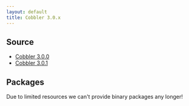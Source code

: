 ```yaml
---
layout: default
title: Cobbler 3.0.x
---
```


## Source

- [Cobbler 3.0.0](https://github.com/cobbler/cobbler/releases/tag/v3.0.0)
- [Cobbler 3.0.1](https://github.com/cobbler/cobbler/releases/tag/v3.0.1)

## Packages

Due to limited resources we can't provide binary packages any longer!
